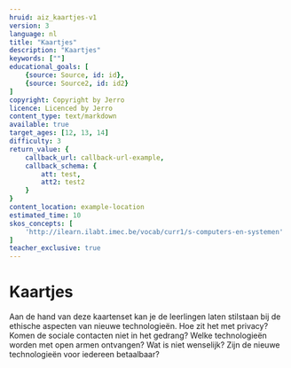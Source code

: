 ```yaml
---
hruid: aiz_kaartjes-v1
version: 3
language: nl
title: "Kaartjes"
description: "Kaartjes"
keywords: [""]
educational_goals: [
    {source: Source, id: id}, 
    {source: Source2, id: id2}
]
copyright: Copyright by Jerro
licence: Licenced by Jerro
content_type: text/markdown
available: true
target_ages: [12, 13, 14]
difficulty: 3
return_value: {
    callback_url: callback-url-example,
    callback_schema: {
        att: test,
        att2: test2
    }
}
content_location: example-location
estimated_time: 10
skos_concepts: [
    'http://ilearn.ilabt.imec.be/vocab/curr1/s-computers-en-systemen'
]
teacher_exclusive: true
---
```


# Kaartjes
Aan de hand van deze kaartenset kan je de leerlingen laten stilstaan bij de ethische aspecten van nieuwe technologieën. Hoe zit het met privacy? Komen de sociale contacten niet in het gedrang? Welke technologieën worden met open armen ontvangen? Wat is niet wenselijk? Zijn de nieuwe technologieën voor iedereen betaalbaar? 
